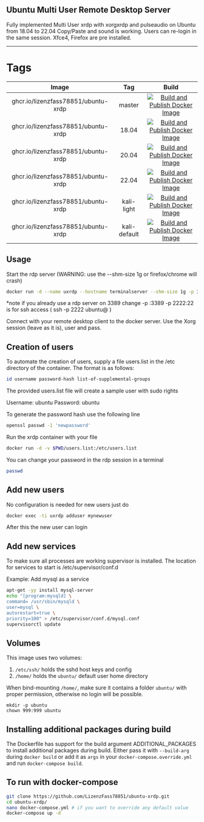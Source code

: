 ## Ubuntu Multi User Remote Desktop Server

Fully implemented Multi User xrdp
with xorgxrdp and pulseaudio
on Ubuntu from 18.04 to 22.04
Copy/Paste and sound is working.
Users can re-login in the same session.
Xfce4, Firefox are pre installed.

---

# Tags

| Image | Tag | Build |
|:------------------:|:--------------:|:-----------------:|
| ghcr.io/lizenzfass78851/ubuntu-xrdp | master | [![Build and Publish Docker Image](https://github.com/LizenzFass78851/ubuntu-xrdp/actions/workflows/docker-image.yml/badge.svg?branch=master)](https://github.com/LizenzFass78851/ubuntu-xrdp/actions/workflows/docker-image.yml) |
| ghcr.io/lizenzfass78851/ubuntu-xrdp | 18.04 | [![Build and Publish Docker Image](https://github.com/LizenzFass78851/ubuntu-xrdp/actions/workflows/docker-image.yml/badge.svg?branch=18.04)](https://github.com/LizenzFass78851/ubuntu-xrdp/actions/workflows/docker-image.yml) |
| ghcr.io/lizenzfass78851/ubuntu-xrdp | 20.04 | [![Build and Publish Docker Image](https://github.com/LizenzFass78851/ubuntu-xrdp/actions/workflows/docker-image.yml/badge.svg?branch=20.04)](https://github.com/LizenzFass78851/ubuntu-xrdp/actions/workflows/docker-image.yml) |
| ghcr.io/lizenzfass78851/ubuntu-xrdp | 22.04 | [![Build and Publish Docker Image](https://github.com/LizenzFass78851/ubuntu-xrdp/actions/workflows/docker-image.yml/badge.svg?branch=22.04)](https://github.com/LizenzFass78851/ubuntu-xrdp/actions/workflows/docker-image.yml) |
| ghcr.io/lizenzfass78851/ubuntu-xrdp | kali-light | [![Build and Publish Docker Image](https://github.com/LizenzFass78851/ubuntu-xrdp/actions/workflows/docker-image.yml/badge.svg?branch=kali-light)](https://github.com/LizenzFass78851/ubuntu-xrdp/actions/workflows/docker-image.yml) |
| ghcr.io/lizenzfass78851/ubuntu-xrdp | kali-default | [![Build and Publish Docker Image](https://github.com/LizenzFass78851/ubuntu-xrdp/actions/workflows/docker-image.yml/badge.svg?branch=kali-default)](https://github.com/LizenzFass78851/ubuntu-xrdp/actions/workflows/docker-image.yml) |

## Usage

Start the rdp server
(WARNING: use the --shm-size 1g or firefox/chrome will crash)

```bash
docker run -d --name uxrdp --hostname terminalserver --shm-size 1g -p 3389:3389 -p 2222:22 ghcr.io/lizenzfass78851/ubuntu-xrdp:latest
```
*note if you already use a rdp server on 3389 change -p <my-port>:3389
	  -p 2222:22 is for ssh access ( ssh -p 2222 ubuntu@<docker-ip> )

Connect with your remote desktop client to the docker server.
Use the Xorg session (leave as it is), user and pass.

## Creation of users

To automate the creation of users, supply a file users.list in the /etc directory of the container.
The format is as follows:

```bash
id username password-hash list-of-supplemental-groups
```

The provided users.list file will create a sample user with sudo rights

Username: ubuntu
Password: ubuntu

To generate the password hash use the following line

```bash
openssl passwd -1 'newpassword'
```

Run the xrdp container with your file

```bash
docker run -d -v $PWD/users.list:/etc/users.list
```

You can change your password in the rdp session in a terminal

```bash
passwd
```

## Add new users

No configuration is needed for new users just do

```bash
docker exec -ti uxrdp adduser mynewuser
```

After this the new user can login

## Add new services

To make sure all processes are working supervisor is installed.
The location for services to start is /etc/supervisor/conf.d

Example: Add mysql as a service

```bash
apt-get -yy install mysql-server
echo "[program:mysqld] \
command= /usr/sbin/mysqld \
user=mysql \
autorestart=true \
priority=100" > /etc/supervisor/conf.d/mysql.conf
supervisorctl update
```

## Volumes
This image uses two volumes:
1. `/etc/ssh/` holds the sshd host keys and config
2. `/home/` holds the `ubuntu/` default user home directory

When bind-mounting `/home/`, make sure it contains a folder `ubuntu/` with proper permission, otherwise no login will be possible.

```
mkdir -p ubuntu
chown 999:999 ubuntu
```

## Installing additional packages during build

The Dockerfile has support for the build argument ADDITIONAL_PACKAGES to install additional packages during build. Either pass it with `--build-arg` during `docker build` or add it 
as `args` in your `docker-compose.override.yml` and run `docker-compose build`.

## To run with docker-compose

```bash
git clone https://github.com/LizenzFass78851/ubuntu-xrdp.git
cd ubuntu-xrdp/
nano docker-compose.yml # if you want to override any default value
docker-compose up -d
```



